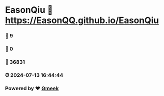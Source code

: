 # EasonQiu :link: https://EasonQQ.github.io/EasonQiu 
### :page_facing_up: [9](https://EasonQQ.github.io/EasonQiu/tag.html) 
### :speech_balloon: 0 
### :hibiscus: 36831 
### :alarm_clock: 2024-07-13 16:44:44 
### Powered by :heart: [Gmeek](https://github.com/Meekdai/Gmeek)
